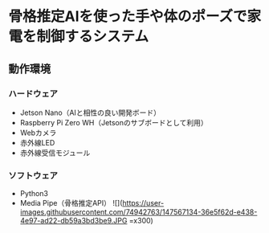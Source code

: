 # 骨格推定AIを使った手や体のポーズで家電を制御するシステム
## 動作環境
### ハードウェア
- Jetson Nano（AIと相性の良い開発ボード）
- Raspberry Pi Zero WH（Jetsonのサブボードとして利用）
- Webカメラ
- 赤外線LED
- 赤外線受信モジュール
### ソフトウェア
- Python3
- Media Pipe（骨格推定API）
![](https://user-images.githubusercontent.com/74942763/147567134-36e5f62d-e438-4e97-ad22-db59a3bd3be9.JPG =x300)
